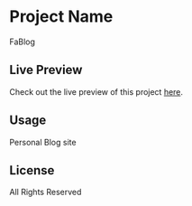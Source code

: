 # Project Name

FaBlog

## Live Preview

Check out the live preview of this project [here](https://unique-semifreddo-0d3af3.netlify.app/).

## Usage

Personal Blog site

## License

All Rights Reserved
